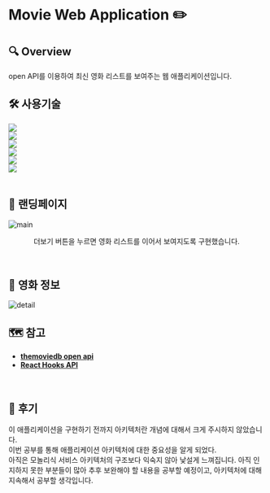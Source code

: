 
# Movie Web Application :pencil2:
## 🔍 Overview
open API를 이용하여 최신 영화 리스트를 보여주는 웹 애플리케이션입니다.
<br />

## 🛠 사용기술
 <img src="https://img.shields.io/badge/HTML5-E34F26?style=flat-square&logo=HTML5&logoColor=white"> <br />
 <img src="https://img.shields.io/badge/CSS3-1572B6?style=flat-square&logo=CSS3&logoColor=white"> <br />
 <img src="https://img.shields.io/badge/Node.js-339933?style=flat-square&logo=Node.js&logoColor=white"> <br />
 <img src="https://img.shields.io/badge/Express-000000?style=flat-square&logo=Express&logoColor=white"> <br />
 <img src="https://img.shields.io/badge/React-61DAFB?style=flat-square&logo=React&logoColor=white"> <br />
 <img src="https://img.shields.io/badge/Ant%20Design-0170FE?style=flat-square&logo=Ant%20Design&logoColor=white"> <br />
<br />

## 🎥 랜딩페이지
![main](https://user-images.githubusercontent.com/61848895/116954225-5424c800-acca-11eb-8d51-4c70286698ff.png)
<br/>
 <p align="center" style="font-size:14px;"> 더보기 버튼을 누르면 영화 리스트를 이어서 보여지도록 구현했습니다.</p>
<br />

## 🎥 영화 정보
![detail](https://user-images.githubusercontent.com/61848895/116954191-3ce5da80-acca-11eb-9306-19e2dc4e79f0.png)
<br />
## 🗺️ 참고
- [**themoviedb open api**](https://www.themoviedb.org/)
- [**React Hooks API**](https://ko.reactjs.org/docs/hooks-reference.html)
<br />

## 🌿 후기
이 애플리케이션을 구현하기 전까지 아키텍처란 개념에 대해서 크게 주시하지 않았습니다.<br />
이번 공부를 통해 애플리케이션 아키텍처에 대한 중요성을 알게 되었다. <br />
아직은 모놀리식 서비스 아키텍처의 구조보다 익숙지 않아 낯설게 느껴집니다.
아직 인지하지 못한 부분들이 많아 추후 보완해야 할 내용을 공부할 예정이고, 아키텍처에 대해 지속해서 공부할 생각입니다.

